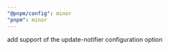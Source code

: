 ```yaml
---
"@pnpm/config": minor
"pnpm": minor
---
```


add support of the update-notifier configuration option
